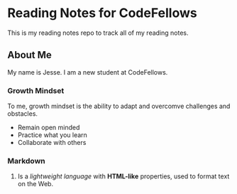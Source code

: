 # Reading Notes for CodeFellows

This is my reading notes repo to track all of my reading notes.

## About Me

My name is Jesse. I am a new student at CodeFellows.

### Growth Mindset

To me, growth mindset is the ability to adapt and overcomve challenges and obstacles.

- Remain open minded
- Practice what you learn
- Collaborate with others

### Markdown
1. Is a *lightweight language* with **HTML-like** properties, used to format text on the Web.
